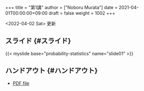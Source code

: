 +++
title = "第1講"
author = ["Noboru Murata"]
date = 2021-04-01T00:00:00+09:00
draft = false
weight = 1002
+++

<span class="timestamp-wrapper"><span class="timestamp">&lt;2022-04-02 Sat&gt; </span></span> 更新


## スライド {#スライド}

{{< myslide base="probability-statistics" name="slide01" >}}


## ハンドアウト {#ハンドアウト}

-   [PDF file](https://noboru-murata.github.io/probability-statistics/pdfs/slide01.pdf)